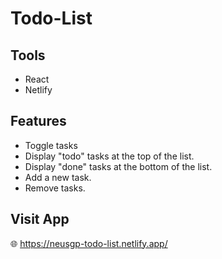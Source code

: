 # Todo-List

## Tools

-   React
-   Netlify

## Features

-   Toggle tasks
-   Display "todo" tasks at the top of the list.
-   Display "done" tasks at the bottom of the list.
-   Add a new task.
-   Remove tasks.

## Visit App

:globe_with_meridians: https://neusgp-todo-list.netlify.app/
